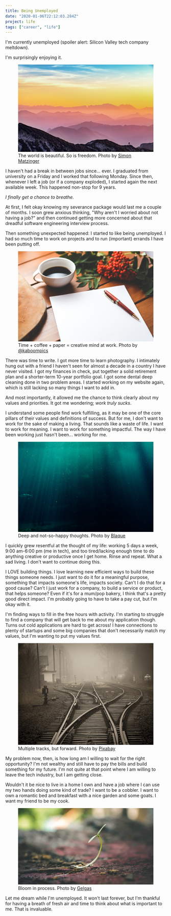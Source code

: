 ```yaml
---
title: Being Unemployed
date: "2020-01-06T22:12:03.284Z"
project: life
tags: ["career", "life"]
---
```


I'm currently unemployed (spoiler alert: Silicon Valley tech company meltdown).

I'm surprisingly enjoying it.

<figure>
  <img src="./silhouette-of-mountains.jpg" alt="Moutain range">
  <figcaption>The world is beautiful. So is freedom. Photo by <a href="https://www.pexels.com/@8moments">Simon Matzinger</a></figcaption>
</figure>

I haven't had a break in between jobs since... ever. I graduated from university on a Friday and I worked that following Monday. Since then, whenever I left a job (or if a company exploded), I started again the next available week. This happened non-stop for 9 years.

_I finally get a chance to breathe._

At first, I felt okay knowing my severance package would last me a couple of months. I soon grew anxious thinking, "Why aren't I worried about not having a job?" and then continued getting more concerned about that dreadful software engineering interview process.

Then something unexpected happened: I started to like being unemployed. I had so much time to work on projects and to run (important) errands I have been putting off.

<figure>
  <img src="./paper-pen-coffee.jpg" alt="Paper, pen, and coffee on desk">
  <figcaption>Time + coffee + paper = creative mind at work. Photo by <a href="https://www.pexels.com/@kaboompics">@kaboompics</a></figcaption>
</figure>

There was time to write. I got more time to learn photography. I intimately hung out with a friend I haven't seen for almost a decade in a country I have never visited. I got my finances in check, put together a solid retirement plan and a shorter-term 10-year portfolio goal. I got some dental deep cleaning done in two problem areas. I started working on my website again, which is still lacking so many things I want to add in.

And most importantly, it allowed me the chance to think clearly about my values and priorities. It got me wondering; _work truly sucks_.

I understand some people find work fulfilling, as it may be one of the core pillars of their values and definitions of success.  But for me, I don't want to work for the sake of making a living. That sounds like a waste of life. I want to work for meaning. I want to work for something impactful. The way I have been working just hasn't been... working for me.

<figure>
  <img src="./blue-blur-color-dark.jpg" alt="Deep dark blue sea">
  <figcaption>Deep and not-so-happy thoughts. Photo by <a href="https://www.pexels.com/@blaque-x-264516">Blaque</a></figcaption>
</figure>

I quickly grew resentful at the thought of my life: working 5 days a week, 9:00 am-6:00 pm (me in tech), and too tired/lacking enough time to do anything creative or productive once I get home. Rinse and repeat. What a sad living. I don't want to continue doing this.

I LOVE building things. I love learning new efficient ways to build these things someone needs. I just want to do it for a meaningful purpose, something that impacts someone's life, impacts society. Can't I do that for a good cause? Can't I just work for a company, to build a service or product, that helps someone? Even if it's for a mum/pop bakery, I think that's a pretty good direct impact. I'm probably going to have to take a pay cut, but I'm okay with it.

I'm finding ways to fill in the free hours with activity. I'm starting to struggle to find a company that will get back to me about my application though. Turns out cold applications are hard to get across! I have connections to plenty of startups and some big companies that don't necessarily match my values, but I'm wanting to put my values first.

<figure>
  <img src="./railroad-tracks.jpg" alt="Railroad tracks">
  <figcaption>Multiple tracks, but forward. Photo by <a href="https://www.pexels.com/@pixabay">Pixabay</a></figcaption>
</figure>

My problem now, then, is how long am I willing to wait for the right opportunity? I'm not wealthy and still have to pay the bills and build something for my future. I'm not quite at that point where I am willing to leave the tech industry, but I am getting close.

Wouldn't it be nice to live in a home I own and have a job where I can use my two hands doing some kind of trade? I want to be a cobbler. I want to own a romantic bed and breakfast with a nice garden and some goats. I want my friend to be my cook.

<figure>
  <img src="./sprout.jpg" alt="Sprout">
  <figcaption>Bloom in process. Photo by <a href="https://www.pexels.com/@gelgas">Gelgas</a></figcaption>
</figure>

Let me dream while I'm unemployed. It won't last forever, but I'm thankful for having a breath of fresh air and time to think about what is important to me. That is invaluable.